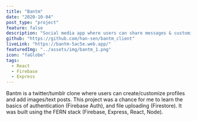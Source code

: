 ```yaml
---
title: "Bantm"
date: "2020-10-04"
post_type: "project"
feature: false
description: "Social media app where users can share messages & customize their page."
github: "https://github.com/han-sen/bantm_client"
liveLink: "https://bantm-5ac5e.web.app/"
featuredImg: "../assets/img/bantm_1.png"
icon: "faGlobe"
tags:
  - React
  - Firebase
  - Express
---
```


Bantm is a twitter/tumblr clone where users can create/customize profiles and add images/text posts. This project was a chance for me to learn the basics of authentication (Firebase Auth), and file uploading (Firestore). It was built using the FERN stack (Firebase, Express, React, Node).
